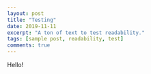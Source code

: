 ```yaml
---
layout: post
title: "Testing"
date: 2019-11-11
excerpt: "A ton of text to test readability."
tags: [sample post, readability, test]
comments: true
---
```


Hello!
